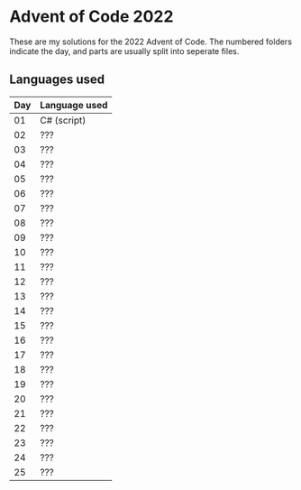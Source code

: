 # Advent of Code 2022

These are my solutions for the 2022 Advent of Code. The numbered folders indicate the day, and parts are usually split into seperate files.

## Languages used

| Day | Language used |
| --- | ------------- |
|  01 | C# (script)   |
|  02 | ???           |
|  03 | ???           |
|  04 | ???           |
|  05 | ???           |
|  06 | ???           |
|  07 | ???           |
|  08 | ???           |
|  09 | ???           |
|  10 | ???           |
|  11 | ???           |
|  12 | ???           |
|  13 | ???           |
|  14 | ???           |
|  15 | ???           |
|  16 | ???           |
|  17 | ???           |
|  18 | ???           |
|  19 | ???           |
|  20 | ???           |
|  21 | ???           |
|  22 | ???           |
|  23 | ???           |
|  24 | ???           |
|  25 | ???           |
